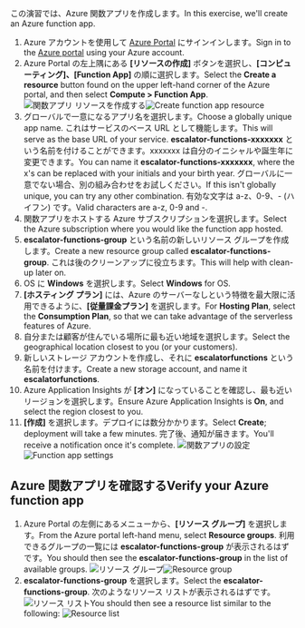 <span data-ttu-id="a5b29-101">この演習では、Azure 関数アプリを作成します。</span><span class="sxs-lookup"><span data-stu-id="a5b29-101">In this exercise, we'll create an Azure function app.</span></span>

1. <span data-ttu-id="a5b29-102">Azure アカウントを使用して [Azure Portal](https://portal.azure.com) にサインインします。</span><span class="sxs-lookup"><span data-stu-id="a5b29-102">Sign in to the [Azure portal](https://portal.azure.com) using your Azure account.</span></span>
1. <span data-ttu-id="a5b29-103">Azure Portal の左上隅にある **[リソースの作成]** ボタンを選択し、**[コンピューティング]、[Function App]** の順に選択します。</span><span class="sxs-lookup"><span data-stu-id="a5b29-103">Select the **Create a resource** button found on the upper left-hand corner of the Azure portal, and then select **Compute > Function App**.</span></span>
  <span data-ttu-id="a5b29-104">![関数アプリ リソースを作成する](../images/4-create-function-app-blade.png)</span><span class="sxs-lookup"><span data-stu-id="a5b29-104">![Create function app resource](../images/4-create-function-app-blade.png)</span></span>
1. <span data-ttu-id="a5b29-105">グローバルで一意になるアプリ名を選択します。</span><span class="sxs-lookup"><span data-stu-id="a5b29-105">Choose a globally unique app name.</span></span> <span data-ttu-id="a5b29-106">これはサービスのベース URL として機能します。</span><span class="sxs-lookup"><span data-stu-id="a5b29-106">This will serve as the base URL of your service.</span></span> <span data-ttu-id="a5b29-107">**escalator-functions-xxxxxxx** という名前を付けることができます。xxxxxxx は自分のイニシャルや誕生年に変更できます。</span><span class="sxs-lookup"><span data-stu-id="a5b29-107">You can name it **escalator-functions-xxxxxxx**, where the x's can be replaced with your initials and your birth year.</span></span> <span data-ttu-id="a5b29-108">グローバルに一意でない場合、別の組み合わせをお試しください。</span><span class="sxs-lookup"><span data-stu-id="a5b29-108">If this isn't globally unique, you can try any other combination.</span></span> <span data-ttu-id="a5b29-109">有効な文字は a-z、0-9、- (ハイフン) です。</span><span class="sxs-lookup"><span data-stu-id="a5b29-109">Valid characters are a-z, 0-9 and -.</span></span>
1. <span data-ttu-id="a5b29-110">関数アプリをホストする Azure サブスクリプションを選択します。</span><span class="sxs-lookup"><span data-stu-id="a5b29-110">Select the Azure subscription where you would like the function app hosted.</span></span>
1. <span data-ttu-id="a5b29-111">**escalator-functions-group** という名前の新しいリソース グループを作成します。</span><span class="sxs-lookup"><span data-stu-id="a5b29-111">Create a new resource group called **escalator-functions-group**.</span></span> <span data-ttu-id="a5b29-112">これは後のクリーンアップに役立ちます。</span><span class="sxs-lookup"><span data-stu-id="a5b29-112">This will help with clean-up later on.</span></span>
1. <span data-ttu-id="a5b29-113">OS に **Windows** を選択します。</span><span class="sxs-lookup"><span data-stu-id="a5b29-113">Select **Windows** for OS.</span></span>
1. <span data-ttu-id="a5b29-114">**[ホスティング プラン]** には、Azure のサーバーなしという特徴を最大限に活用できるように、**[従量課金プラン]** を選択します。</span><span class="sxs-lookup"><span data-stu-id="a5b29-114">For **Hosting Plan**, select the **Consumption Plan**, so that we can take advantage of the serverless features of Azure.</span></span>
1. <span data-ttu-id="a5b29-115">自分または顧客が住んでいる場所に最も近い地域を選択します。</span><span class="sxs-lookup"><span data-stu-id="a5b29-115">Select the geographical location closest to you (or your customers).</span></span>
1. <span data-ttu-id="a5b29-116">新しいストレージ アカウントを作成し、それに **escalatorfunctions** という名前を付けます。</span><span class="sxs-lookup"><span data-stu-id="a5b29-116">Create a new storage account, and name it **escalatorfunctions**.</span></span>
1. <span data-ttu-id="a5b29-117">Azure Application Insights が **[オン]** になっていることを確認し、最も近いリージョンを選択します。</span><span class="sxs-lookup"><span data-stu-id="a5b29-117">Ensure Azure Application Insights is **On**, and select the region closest to you.</span></span>
1. <span data-ttu-id="a5b29-118">**[作成]** を選択します。デプロイには数分かかります。</span><span class="sxs-lookup"><span data-stu-id="a5b29-118">Select **Create**; deployment will take a few minutes.</span></span> <span data-ttu-id="a5b29-119">完了後、通知が届きます。</span><span class="sxs-lookup"><span data-stu-id="a5b29-119">You'll receive a notification once it's complete.</span></span>
  <span data-ttu-id="a5b29-120">![関数アプリの設定](../images/4-create-function-app-settings.png)</span><span class="sxs-lookup"><span data-stu-id="a5b29-120">![Function app settings](../images/4-create-function-app-settings.png)</span></span>

## <a name="verify-your-azure-function-app"></a><span data-ttu-id="a5b29-121">Azure 関数アプリを確認する</span><span class="sxs-lookup"><span data-stu-id="a5b29-121">Verify your Azure function app</span></span>

1. <span data-ttu-id="a5b29-122">Azure Portal の左側にあるメニューから、**[リソース グループ]** を選択します。</span><span class="sxs-lookup"><span data-stu-id="a5b29-122">From the Azure portal left-hand menu, select **Resource groups**.</span></span> <span data-ttu-id="a5b29-123">利用できるグループの一覧には **escalator-functions-group** が表示されるはずです。</span><span class="sxs-lookup"><span data-stu-id="a5b29-123">You should then see the **escalator-functions-group** in the list of available groups.</span></span>
  <span data-ttu-id="a5b29-124">![リソース グループ](../images/4-resource-group.png)</span><span class="sxs-lookup"><span data-stu-id="a5b29-124">![Resource group](../images/4-resource-group.png)</span></span>
1. <span data-ttu-id="a5b29-125">**escalator-functions-group** を選択します。</span><span class="sxs-lookup"><span data-stu-id="a5b29-125">Select the **escalator-functions-group**.</span></span> <span data-ttu-id="a5b29-126">次のようなリソース リストが表示されるはずです。![リソース リスト](../images/4-resource-list.png)</span><span class="sxs-lookup"><span data-stu-id="a5b29-126">You should then see a resource list similar to the following: ![Resource list](../images/4-resource-list.png)</span></span>
